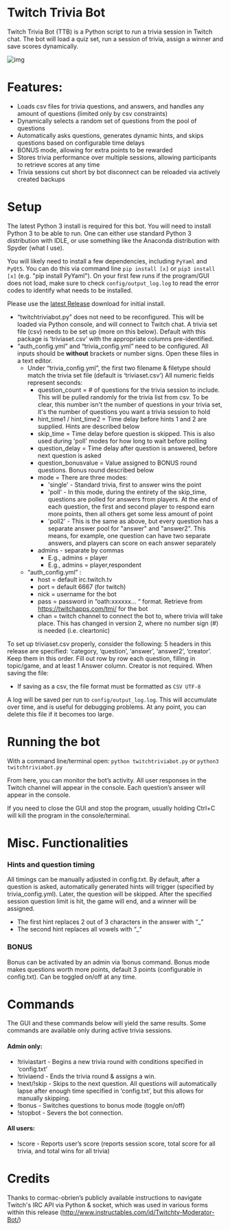 # Twitch Trivia Bot

Twitch Trivia Bot (TTB) is a Python script to run a trivia session in Twitch chat. The bot will load a quiz set, run a session of trivia, assign a winner and save scores dynamically. 

![img](https://i.imgur.com/YYznPaN.png)

# Features:
+ Loads csv files for trivia questions, and answers, and handles any amount of questions (limited only by csv constraints)
+ Dynamically selects a random set of questions from the pool of questions
+ Automatically asks questions, generates dynamic hints, and skips questions based on configurable time delays
+ BONUS mode, allowing for extra points to be rewarded
+ Stores trivia performance over multiple sessions, allowing participants to retrieve scores at any time
+ Trivia sessions cut short by bot disconnect can be reloaded via actively created backups

# Setup
The latest Python 3 install is required for this bot. You will need to install Python 3 to be able to run. One can either use standard Python 3 distribution with IDLE, or use something like the Anaconda distribution with Spyder (what I use). 

You will likely need to install a few dependencies, including `PyYaml` and `PyQt5`. You can do this via command line `pip install [x]` or `pip3 install [x]` (e.g. "pip install PyYaml"). On your first few runs if the program/GUI does not load, make sure to check `config/output_log.log` to read the error codes to identify what needs to be installed. 

Please use the [latest Release](/releases/latest/) download for initial install. 

+ “twitchtriviabot.py” does not need to be reconfigured. This will be loaded via Python console, and will connect to Twitch chat.
A trivia set file (csv) needs to be set up (more on this below). Default with this package is ‘triviaset.csv’ with the appropriate columns pre-identified. 
+ “auth_config.yml” and “trivia_config.yml” need to be configured. All inputs should be **without** brackets or number signs. Open these files in a text editor.
  + Under “trivia_config.yml”, the first two filename & filetype should match the trivia set file (default is ‘triviaset.csv’) All numeric fields represent seconds:
    + question_count = # of questions for the trivia session to include. This will be pulled randomly for the trivia list from csv. To be clear, this number isn't the number of questions in your trivia set, it's the number of questions you want a trivia session to hold
    + hint_time1 / hint_time2 = Time delay before hints 1 and 2 are supplied. Hints are described below
    + skip_time = Time delay before question is skipped. This is also used during 'poll' modes for how long to wait before polling
    + question_delay = Time delay after question is answered, before next question is asked
    + question_bonusvalue = Value assigned to BONUS round questions. Bonus round described below
    + mode = There are three modes:
        + 'single' - Standard trivia, first to answer wins the point
        + 'poll' - In this mode, during the entirety of the skip_time, questions are polled for answers from players. At the end of each question, the first and second player to respond earn more points, then all others get some less amount of point
        + 'poll2' - This is the same as above, but every question has a separate answer pool for "answer" and "answer2". This means, for example, one question can have two separate answers, and players can score on each answer separately
    + admins - separate by commas
        + E.g., admins = player
        + E.g., admins = player,respondent
  + “auth_config.yml” :
    + host = default irc.twitch.tv
    + port = default 6667 (for twitch)
    + nick = username for the bot
    + pass = password in “oath:xxxxxx... “ format. Retrieve from https://twitchapps.com/tmi/ for the bot
    + chan = twitch channel to connect the bot to, where trivia will take place. This has changed in version 2, where no number sign (#) is needed (i.e. cleartonic)

To set up triviaset.csv properly, consider the following:
5 headers in this release are specified: ‘category, ‘question’, ‘answer’, ‘answer2’, ‘creator’. Keep them in this order.
Fill out row by row each question, filling in topic/game, and at least 1 Answer column. Creator is not required. 
When saving the file:
+ If saving as a csv, the file format must be formatted as `CSV UTF-8` 

A log will be saved per run to `config/output_log.log`. This will accumulate over time, and is useful for debugging problems. At any point, you can delete this file if it becomes too large. 

# Running the bot

With a command line/terminal open:
`python twitchtriviabot.py` or `python3 twitchtriviabot.py`

From here, you can monitor the bot’s activity. All user responses in the Twitch channel will appear in the console. Each question’s answer will appear in the console. 

If you need to close the GUI and stop the program, usually holding Ctrl+C will kill the program in the console/terminal. 

# Misc. Functionalities

### Hints and question timing 

All timings can be manually adjusted in config.txt. By default, after a question is asked, automatically generated hints will trigger (specified by trivia_config.yml). Later, the question will be skipped. After the specified session question limit is hit, the game will end, and a winner will be assigned. 
+ The first hint replaces 2 out of 3 characters in the answer with “_”
+ The second hint replaces all vowels with “_”

### BONUS

Bonus can be activated by an admin via !bonus command. Bonus mode makes questions worth more points, default 3 points (configurable in config.txt). Can be toggled on/off at any time. 

# Commands
The GUI and these commands below will yield the same results. Some commands are available only during active trivia sessions.

#### Admin only:
+ !triviastart - Begins a new trivia round with conditions specified in ‘config.txt’
+ !triviaend - Ends the trivia round & assigns a win. 
+ !next/!skip - Skips to the next question. All questions will automatically lapse after enough time specified in ‘config.txt’, but this allows for manually skipping.
+ !bonus - Switches questions to bonus mode (toggle on/off)
+ !stopbot - Severs the bot connection. 

#### All users:
+ !score - Reports user’s score (reports session score, total score for all trivia, and total wins for all trivia)

# Credits
Thanks to cormac-obrien’s publicly available instructions to navigate Twitch's IRC API via Python & socket, which was used in various forms within this release (http://www.instructables.com/id/Twitchtv-Moderator-Bot/)